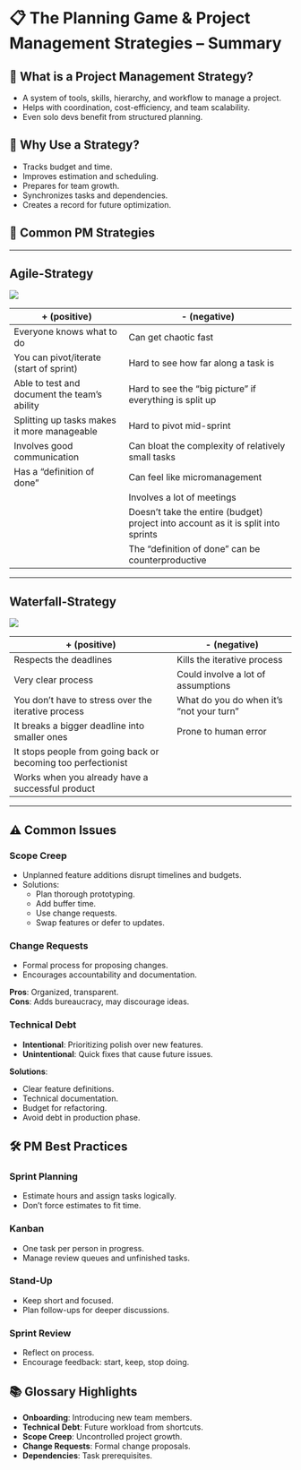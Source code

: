 <link rel="stylesheet" href="../style.css">

# 📋 The Planning Game & Project Management Strategies – Summary


## 🧠 What is a Project Management Strategy?
- A system of tools, skills, hierarchy, and workflow to manage a project.
- Helps with coordination, cost-efficiency, and team scalability.
- Even solo devs benefit from structured planning.

## 🎯 Why Use a Strategy?
- Tracks budget and time.
- Improves estimation and scheduling.
- Prepares for team growth.
- Synchronizes tasks and dependencies.
- Creates a record for future optimization.

## 🧰 Common PM Strategies

---

## Agile-Strategy

<img src="assets/images/Agile-Strategy.avif" draggable="false">

| **+ (positive)**                             | **- (negative)**                                                                  |
|----------------------------------------------|-----------------------------------------------------------------------------------|
| Everyone knows what to do                    | Can get chaotic fast                                                              |
| You can pivot/iterate (start of sprint)      | Hard to see how far along a task is                                               |
| Able to test and document the team’s ability | Hard to see the “big picture” if everything is split up                           |
| Splitting up tasks makes it more manageable  | Hard to pivot mid-sprint                                                          |
| Involves good communication                  | Can bloat the complexity of relatively small tasks                                |
| Has a “definition of done”                   | Can feel like micromanagement                                                     |
|                                              | Involves a lot of meetings                                                        |
|                                              | Doesn’t take the entire (budget) project into account as it is split into sprints |
|                                              | The “definition of done” can be counterproductive                                 |

---

## Waterfall-Strategy

<img src="assets/images/Waterfall-Strategy.avif" draggable="false">

| **+ (positive)**                                              | **- (negative)**                         |
|---------------------------------------------------------------|------------------------------------------|
| Respects the deadlines                                        | Kills the iterative process              |
| Very clear process                                            | Could involve a lot of assumptions       |
| You don’t have to stress over the iterative process           | What do you do when it’s “not your turn” |
| It breaks a bigger deadline into smaller ones                 | Prone to human error                     |
| It stops people from going back or becoming too perfectionist |                                          |
| Works when you already have a successful product              |                                          |


---

## ⚠️ Common Issues

### **Scope Creep**
- Unplanned feature additions disrupt timelines and budgets.
- Solutions:
  - Plan thorough prototyping.
  - Add buffer time.
  - Use change requests.
  - Swap features or defer to updates.

### **Change Requests**
- Formal process for proposing changes.
- Encourages accountability and documentation.

**Pros**: Organized, transparent.  
**Cons**: Adds bureaucracy, may discourage ideas.

### **Technical Debt**
- **Intentional**: Prioritizing polish over new features.
- **Unintentional**: Quick fixes that cause future issues.

**Solutions**:
- Clear feature definitions.
- Technical documentation.
- Budget for refactoring.
- Avoid debt in production phase.

## 🛠️ PM Best Practices

### **Sprint Planning**
- Estimate hours and assign tasks logically.
- Don’t force estimates to fit time.

### **Kanban**
- One task per person in progress.
- Manage review queues and unfinished tasks.

### **Stand-Up**
- Keep short and focused.
- Plan follow-ups for deeper discussions.

### **Sprint Review**
- Reflect on process.
- Encourage feedback: start, keep, stop doing.

## 📚 Glossary Highlights
- **Onboarding**: Introducing new team members.
- **Technical Debt**: Future workload from shortcuts.
- **Scope Creep**: Uncontrolled project growth.
- **Change Requests**: Formal change proposals.
- **Dependencies**: Task prerequisites.
